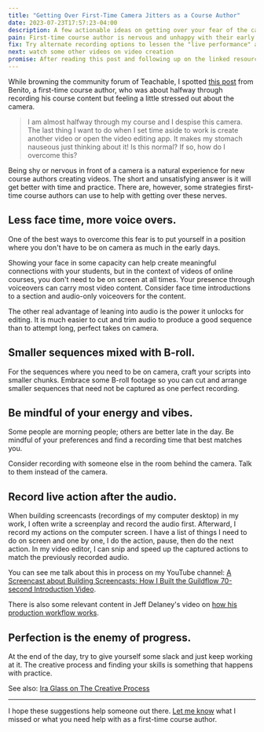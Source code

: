 ```yaml
---
title: "Getting Over First-Time Camera Jitters as a Course Author"
date: 2023-07-23T17:57:23-04:00
description: A few actionable ideas on getting over your fear of the camera and how to lessen the need for the camera for first-time course authors. 
pain: First-time course author is nervous and unhappy with their early recorded screen presence.
fix: Try alternate recording options to lessen the "live performance" and instead record something more scripted. Record yourself and your performance in such as way that you don't need to capture perfect long takes.
next: watch some other videos on video creation
promise: After reading this post and following up on the linked resources, you'll have some actionable ideas on avoiding first-time camera jitters.
---
```


While browning the community forum of Teachable, I spotted [this post](https://community.teachable.com/c/general-dicussion/i-hit-a-wall) from Benito, a first-time course author, who was about halfway through recording his course content but feeling a little stressed out about the camera.

> I am almost halfway through my course and I despise this camera. The last thing I want to do when I set time aside to work is create another video or open the video editing app. It makes my stomach nauseous just thinking about it! Is this normal? If so, how do I overcome this?

Being shy or nervous in front of a camera is a natural experience for new course authors creating videos. The short and unsatisfying answer is it will get better with time and practice. There are, however, some strategies first-time course authors can use to help with getting over these nerves.

## Less face time, more voice overs.

One of the best ways to overcome this fear is to put yourself in a position where you don't have to be on camera as much in the early days.

Showing your face in some capacity can help create meaningful connections with your students, but in the context of videos of online courses, you don't need to be on screen at all times. Your presence through voiceovers can carry most video content. Consider face time introductions to a section and audio-only voiceovers for the content.

The other real advantage of leaning into audio is the power it unlocks for editing. It is much easier to cut and trim audio to produce a good sequence than to attempt long, perfect takes on camera.

## Smaller sequences mixed with B-roll.

For the sequences where you need to be on camera, craft your scripts into smaller chunks. Embrace some B-roll footage so you can cut and arrange smaller sequences that need not be captured as one perfect recording.

## Be mindful of your energy and vibes.

Some people are morning people; others are better late in the day. Be mindful of your preferences and find a recording time that best matches you. 

Consider recording with someone else in the room behind the camera. Talk to them instead of the camera.

## Record live action after the audio.

When building screencasts (recordings of my computer desktop) in my work, I often write a screenplay and record the audio first. Afterward, I record my actions on the computer screen. I have a list of things I need to do on screen and one by one, I do the action, pause, then do the next action. In my video editor, I can snip and speed up the captured actions to match the previously recorded audio. 

You can see me talk about this in process on my YouTube channel: [A Screencast about Building Screencasts: How I Built the Guildflow 70-second Introduction Video](https://www.youtube.com/watch?v=rBnPVqyDMmk).

There is also some relevant content in Jeff Delaney's video on [how his production workflow works](https://youtu.be/N6-Q2dgodLs?t=333).

## Perfection is the enemy of progress.

At the end of the day, try to give yourself some slack and just keep working at it. The creative process and finding your skills is something that happens with practice.

See also: [Ira Glass on The Creative Process](https://www.youtube.com/watch?v=X2wLP0izeJE)

***

I hope these suggestions help someone out there. [Let me know](mailto:zorn@coursedreamers.com) what I missed or what you need help with as a first-time course author.
